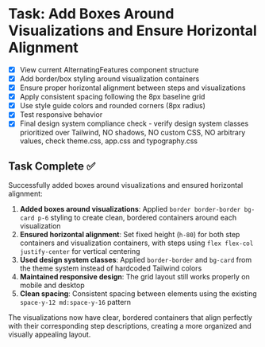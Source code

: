# Task: Add Boxes Around Visualizations and Ensure Horizontal Alignment

- [x] View current AlternatingFeatures component structure
- [x] Add border/box styling around visualization containers
- [x] Ensure proper horizontal alignment between steps and visualizations
- [x] Apply consistent spacing following the 8px baseline grid
- [x] Use style guide colors and rounded corners (8px radius)
- [x] Test responsive behavior
- [x] Final design system compliance check - verify design system classes prioritized over Tailwind, NO shadows, NO custom CSS, NO arbitrary values, check theme.css, app.css and typography.css

## Task Complete ✅
Successfully added boxes around visualizations and ensured horizontal alignment:

1. **Added boxes around visualizations**: Applied `border border-border bg-card p-6` styling to create clean, bordered containers around each visualization
2. **Ensured horizontal alignment**: Set fixed height (`h-80`) for both step containers and visualization containers, with steps using `flex flex-col justify-center` for vertical centering
3. **Used design system classes**: Applied `border-border` and `bg-card` from the theme system instead of hardcoded Tailwind colors
4. **Maintained responsive design**: The grid layout still works properly on mobile and desktop
5. **Clean spacing**: Consistent spacing between elements using the existing `space-y-12 md:space-y-16` pattern

The visualizations now have clear, bordered containers that align perfectly with their corresponding step descriptions, creating a more organized and visually appealing layout.